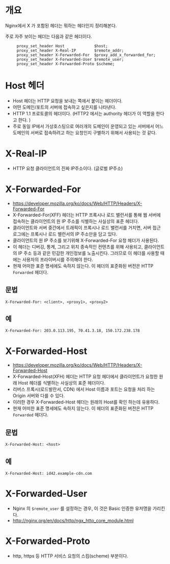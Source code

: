 

# 개요 
Nginx에서 X 가 포함된 헤더는 뭐하는 헤더인지 정리해본다. 

주로 자주 보이는 헤더는 다음과 같은 헤더이다. 

```
     proxy_set_header Host             $host;
     proxy_set_header X-Real-IP        $remote_addr;
     proxy_set_header X-Forwarded-For  $proxy_add_x_forwarded_for;
     proxy_set_header X-Forwarded-User $remote_user;
     proxy_set_header X-Forwarded-Proto $scheme;

```

# Host 헤더 
- Host 헤더는 HTTP 요청을 보내는 쪽에서 붙이는 헤더이다.
- 어떤 도메인/포트의 서버에 접속하고 싶은지를 나타낸다. 
- HTTP 1.1 프로토콜의 헤더이다. (HTTP2 에서는 authority 헤더가 이 역할을 한다고 한다. )
- 주로 동일 IP에서 가상호스팅으로 여러개의 도메인이 운영되고 있는 서버에서 어느 도메인의 서버로 접속하려고 하는 요청인지 구별하기 위해서 사용되는 것 같다. 


# X-Real-IP
- HTTP 요청 클라이언트의 진짜 IP주소이다. (글로벌 IP주소)

# X-Forwarded-For
- https://developer.mozilla.org/ko/docs/Web/HTTP/Headers/X-Forwarded-For
- X-Forwarded-For(XFF) 헤더는 HTTP 프록시나 로드 밸런서를 통해 웹 서버에 접속하는 클라이언트의 원 IP 주소를 식별하는 사실상의 표준 헤더다.
- 클라이언트와 서버 중간에서 트래픽이 프록시나 로드 밸런서를 거치면, 서버 접근 로그에는 프록시나 로드 밸런서의 IP 주소만을 담고 있다. 
- 클라이언트의 원 IP 주소를 보기위해 X-Forwarded-For 요청 헤더가 사용된다.
- 이 헤더는 디버깅, 통계, 그리고 위치 종속적인 컨텐츠를 위해 사용되고, 클라이언트의 IP 주소 등과 같은 민감한 개인정보를 노출시킨다. 그러므로 이 헤더를 사용할 때에는 사용자의 프라이버시를 주의해야 한다.
- 현재 어떠한 표준 명세에도 속하지 않는다. 이 헤더의 표준화된 버전은 HTTP `Forwarded` 헤더다.

## 문법
```
X-Forwarded-For: <client>, <proxy1>, <proxy2>
```

## 예 
```
X-Forwarded-For: 203.0.113.195, 70.41.3.18, 150.172.238.178
```

# X-Forwarded-Host
- https://developer.mozilla.org/ko/docs/Web/HTTP/Headers/X-Forwarded-Host
- X-Forwarded-Host(XFH) 헤더는 HTTP 요청 헤더에서 클라이언트가 요청한 원래 Host 헤더를 식별하는 사실상의 표준 헤더이다. 
- 리버스 프록시(로드발란서, CDN) 에서 Host 이름과 포트는 요청을 처리 하는 Origin 서버와 다를 수 있다. 
- 이러한 경우 X-Forwarded-Host 헤더는 원래의 Host를 확인 하는데 유용하다. 
- 현재 어떠한 표준 명세에도 속하지 않는다. 이 헤더의 표준화된 버전은 HTTP `Forwarded` 헤더다.

## 문법
```
X-Forwarded-Host: <host>
```

## 예
```
X-Forwarded-Host: id42.example-cdn.com
```

# X-Forwarded-User
- Nginx 의 `$remote_user` 를 설정하는 경우, 이 것은 Basic 인증한 유저명을 가리킨다. 
- http://nginx.org/en/docs/http/ngx_http_core_module.html

# X-Forwarded-Proto
- http, https 등 HTTP 서비스 요청의 스킴(scheme) 부분이다. 

